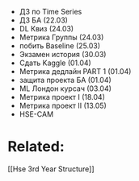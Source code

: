 - ДЗ по Time Series
- ДЗ БА (22.03)
- DL Квиз (24.03)
- Метрика Группы (24.03)
- побить Baseline (25.03)
- Экзамен история (30.03)
- Сдать Kaggle (01.04)
- Метрика дедлайн PART 1 (01.04)
- защита проекта БА (01.04)
- ML Лондон курсач (03.04)
- Метрика проект I (18.04)
- Метрика проект II (13.05)
- HSE-CAM




# Related:
[[Hse 3rd Year Structure]]